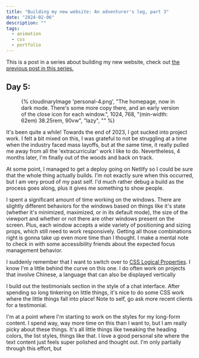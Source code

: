 ```yaml
---
title: "Building my new website: An adventurer's log, part 3"
date: "2024-02-06"
description: ""
tags:
  - animation
  - css
  - portfolio
---
```


This is a post in a series about building my new website, check out [the previous post in this series.](/blog/building-my-new-website-part-2/)

## Day 5:

<figure>
{% cloudinaryImage 'personal-4.png', "The homepage, now in dark mode. There's some more copy there, and an early version of the close icon for each window.", 1024, 768, "(min-width: 62em) 38.25rem, 90vw", "lazy", "" %}
</figure>

It's been quite a while! Towards the end of 2023, I got sucked into project work. I felt a bit mixed on this, I was grateful to not be struggling at a time when the industry faced mass layoffs, but at the same time, it really pulled me away from all the 'extracurricular' work I like to do. Nevertheless, 4 months later, I'm finally out of the woods and back on track.

At some point, I managed to get a deploy going on Netlify so I could be sure that the whole thing actually builds. I'm not exactly sure when this occurred, but I am very proud of my past self. I'd much rather debug a build as the process goes along, plus it gives me something to show people.

I spent a significant amount of time working on the windows. There are slightly different behaviors for the windows based on things like it's state (whether it's minimized, maximized, or in its default mode), the size of the viewport and whether or not there are other windows present on the screen. Plus, each window accepts a wide variety of positioning and sizing props, which still need to work responsively. Getting all those combinations right is gonna take up even more time than I thought. I make a mental note to check in with some accessibility friends about the expected focus management behavior.

I suddenly remember that I want to switch over to [CSS Logical Properties](https://developer.mozilla.org/en-US/docs/Web/CSS/CSS_logical_properties_and_values). I know I'm a little behind the curve on this one. I do often work on projects that involve Chinese, a language that can also be displayed vertically 

I build out the testimonials section in the style of a chat interface. After spending so long tinkering on little things, it's nice to do some CSS work where the little things fall into place! Note to self, go ask more recent clients for a testimonial.

I'm at a point where I'm starting to work on the styles for my long-form content. I spend way, way more time on this than I want to, but I am really picky about these things. It's all little things like tweaking the heading colors, the list styles, things like that. I love a good personal site where the text content just feels super polished and thought out. I'm only partially through this effort, but
